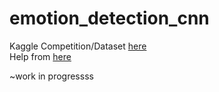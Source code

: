# emotion_detection_cnn

Kaggle Competition/Dataset  [here](https://www.kaggle.com/c/challenges-in-representation-learning-facial-expression-recognition-challenge/data)
<br/>
Help from [here](https://www.kaggle.com/c/challenges-in-representation-learning-facial-expression-recognition-challenge/data)


~work in progressss
